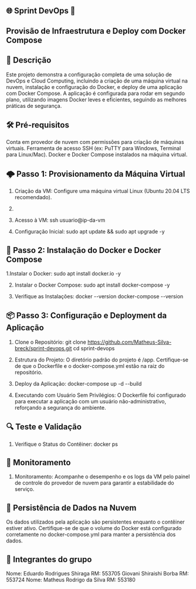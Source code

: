 ## 🌐 Sprint DevOps 🚀
## Provisão de Infraestrutura e Deploy com Docker Compose
## 📜 Descrição
Este projeto demonstra a configuração completa de uma solução de DevOps e Cloud Computing, incluindo a criação de uma máquina virtual na nuvem, instalação e configuração do Docker, e deploy de uma aplicação com Docker Compose. A aplicação é configurada para rodar em segundo plano, utilizando imagens Docker leves e eficientes, seguindo as melhores práticas de segurança.

## 🛠️ Pré-requisitos
Conta em provedor de nuvem com permissões para criação de máquinas virtuais.
Ferramenta de acesso SSH (ex: PuTTY para Windows, Terminal para Linux/Mac).
Docker e Docker Compose instalados na máquina virtual.

## 🌩️ Passo 1: Provisionamento da Máquina Virtual
1. Criação da VM: Configure uma máquina virtual Linux (Ubuntu 20.04 LTS recomendado).
2. 
3. Acesso à VM:
ssh usuario@ip-da-vm

4. Configuração Inicial:
sudo apt update && sudo apt upgrade -y

## 🐳 Passo 2: Instalação do Docker e Docker Compose
1.Instalar o Docker:
sudo apt install docker.io -y

2. Instalar o Docker Compose:
sudo apt install docker-compose -y

4. Verifique as Instalações:
docker --version
docker-compose --version

## 📦 Passo 3: Configuração e Deployment da Aplicação
1. Clone o Repositório:
git clone https://github.com/Matheus-Silva-breck/sprint-devops.git
cd sprint-devops

2. Estrutura do Projeto:
O diretório padrão do projeto é /app. Certifique-se de que o Dockerfile e o docker-compose.yml estão na raiz do repositório.

3. Deploy da Aplicação:
docker-compose up -d --build

4. Executando com Usuário Sem Privilégios:
O Dockerfile foi configurado para executar a aplicação com um usuário não-administrativo, reforçando a segurança do ambiente.

## 🔍 Teste e Validação
1. Verifique o Status do Contêiner:
docker ps

## 🔄 Monitoramento
1. Monitoramento: Acompanhe o desempenho e os logs da VM pelo painel de controle do provedor de nuvem para garantir a estabilidade do serviço.

## 💾 Persistência de Dados na Nuvem
Os dados utilizados pela aplicação são persistentes enquanto o contêiner estiver ativo. Certifique-se de que o volume do Docker está configurado corretamente no docker-compose.yml para manter a persistência dos dados.

## 👥 Integrantes do grupo
Nome: Eduardo Rodrigues Shiraga
RM: 553705
Giovani Shiraishi Borba
RM: 553724
Nome: Matheus Rodrigo da Silva 
RM: 553180



